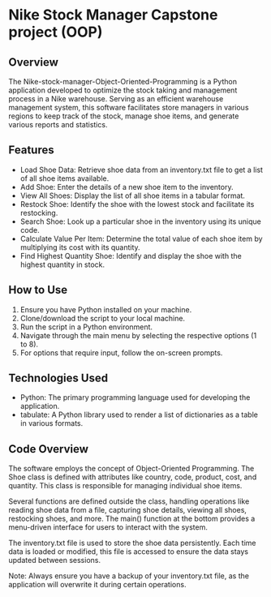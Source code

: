 # Nike Stock Manager Capstone project (OOP)

## Overview
The Nike-stock-manager-Object-Oriented-Programming is a Python application developed to optimize the stock taking and management process in a Nike warehouse. Serving as an efficient warehouse management system, this software facilitates store managers in various regions to keep track of the stock, manage shoe items, and generate various reports and statistics.

## Features
- Load Shoe Data: Retrieve shoe data from an inventory.txt file to get a list of all shoe items available.
- Add Shoe: Enter the details of a new shoe item to the inventory.
- View All Shoes: Display the list of all shoe items in a tabular format.
- Restock Shoe: Identify the shoe with the lowest stock and facilitate its restocking.
- Search Shoe: Look up a particular shoe in the inventory using its unique code.
- Calculate Value Per Item: Determine the total value of each shoe item by multiplying its cost with its quantity.
- Find Highest Quantity Shoe: Identify and display the shoe with the highest quantity in stock.

## How to Use
1. Ensure you have Python installed on your machine.
2. Clone/download the script to your local machine.
3. Run the script in a Python environment.
4. Navigate through the main menu by selecting the respective options (1 to 8).
5. For options that require input, follow the on-screen prompts.


## Technologies Used
- Python: The primary programming language used for developing the application.
- tabulate: A Python library used to render a list of dictionaries as a table in various formats.

## Code Overview
The software employs the concept of Object-Oriented Programming. The Shoe class is defined with attributes like country, code, product, cost, and quantity. This class is responsible for managing individual shoe items.

Several functions are defined outside the class, handling operations like reading shoe data from a file, capturing shoe details, viewing all shoes, restocking shoes, and more. The main() function at the bottom provides a menu-driven interface for users to interact with the system.

The inventory.txt file is used to store the shoe data persistently. Each time data is loaded or modified, this file is accessed to ensure the data stays updated between sessions.

Note: Always ensure you have a backup of your inventory.txt file, as the application will overwrite it during certain operations.
